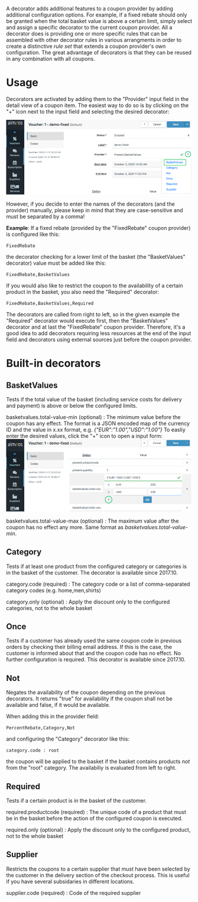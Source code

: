 A decorator adds additional features to a coupon provider by adding additional configuration options. For example, if a fixed rebate should only be granted when the total basket value is above a certain limit, simply select and assign a specific decorator to the current coupon provider. All a decorator does is providing one or more specific rules that can be assembled with other decorator rules in various arrangments in order to create a distinctive *rule set* that extends a coupon provider's own configuration. The great advantage of decorators is that they can be reused in any combination with all coupons.

# Usage

Decorators are activated by adding them to the "Provider" input field in the detail view of a coupon item. The easiest way to do so is by clicking on the "+" icon next to the input field and selecting the desired decorator:

![Add a decorator to the coupon provider](Admin-backend-coupon-add-decorator.png)

However, if you decide to enter the names of the decorators (and the provider) manually, please keep in mind that they are case-sensitive and must be separated by a comma!

**Example**: If a fixed rebate (provided by the "FixedRebate" coupon provider) is configured like this:

```
FixedRebate
```

the decorator checking for a lower limit of the basket (the "BasketValues" decorator) value must be added like this:

```
FixedRebate,BasketValues
```

If you would also like to restrict the coupon to the availability of a certain product in the basket, you also need the "Required" decorator:

```
FixedRebate,BasketValues,Required
```

The decorators are called from right to left, so in the given example the "Required" decorator would execute first, then the "BasketValues" decorator and at last the "FixedRebate" coupon provider. Therefore, it's a good idea to add decorators requiring less resources at the end of the input field and decorators using external sources just before the coupon provider.


# Built-in decorators

## BasketValues

Tests if the total value of the basket (including service costs for delivery and payment) is above or below the configured limits.

basketvalues.total-value-min (optional)
: The minimum value before the coupon has any effect. The format is a JSON encoded map of the currency ID and the value in x.xx format, e.g. *{"EUR":"1.00","USD":"1.00"}*
To easliy enter the desired values, click the "+" icon to open a input form:
![Input form to enter values](Admin-backend-coupon-limit.png)

basketvalues.total-value-max (optional)
: The maximum value after the coupon has no effect any more. Same format as *basketvalues.total-value-min*.

## Category

Tests if at least one product from the configured category or categories is in the basket of the customer. The decorator is available since 2017.10.

category.code (required)
: The category code or a list of comma-separated category codes (e.g. home,men,shirts)

category.only (optional)
: Apply the discount only to the configured categories, not to the whole basket

## Once

Tests if a customer has already used the same coupon code in previous orders by checking their billing email address. If this is the case, the customer is informed about that and the coupon code has no effect. No further configuration is required. This decorator is available since 2017.10.

## Not

Negates the availability of the coupon depending on the previous decorators. It returns "true" for availability if the coupon shall not be available and false, if it would be available.

When adding this in the provider field:

```
PercentRebate,Category,Not
```

and configuring the "Category" decorator like this:

```
category.code : root
```

the coupon will be applied to the basket if the basket contains products *not* from the "root" category. The availabiliy is evaluated from left to right.

## Required

Tests if a certain product is in the basket of the customer.

required.productcode (required)
: The unique code of a product that must be in the basket before the action of the configured coupon is executed.

required.only (optional)
: Apply the discount only to the configured product, not to the whole basket

## Supplier

Restricts the coupons to a certain supplier that must have been selected by the customer in the delivery section of the checkout process. This is useful if you have several subsidaries in different locations.

supplier.code (required)
: Code of the required supplier
